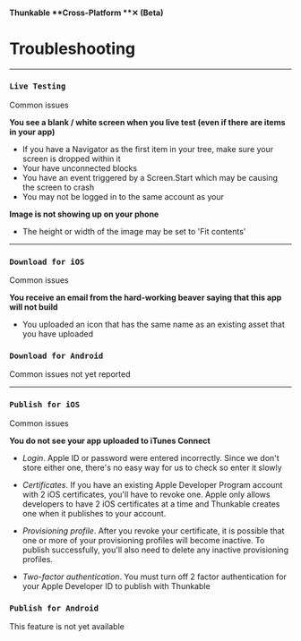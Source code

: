 #### Thunkable **Cross-Platform **✕ \(Beta\)

# Troubleshooting

---

### `Live Testing`

Common issues

**You see a blank / white screen when you live test \(even if there are items in your app\)**

* If you have a Navigator as the first item in your tree, make sure your screen is dropped within it
* Your have unconnected blocks
* You have an event triggered by a Screen.Start which may be causing the screen to crash
* You may not be logged in to the same account as your 

**Image is not showing up on your phone**

* The height or width of the image may be set to 'Fit contents'

---

### `Download for iOS`

Common issues

**You receive an email from the hard-working beaver saying that this app will not build**

* You uploaded an icon that has the same name as an existing asset that you have uploaded

### `Download for Android`

Common issues not yet reported

---

### `Publish for iOS`

Common issues

**You do not see your app uploaded to iTunes Connect**

* _Login_. Apple ID or password were entered incorrectly.  Since we don't store either one, there's no easy way for us to check so enter it slowly
* _Certificates_. If you have an existing Apple Developer Program account with 2 iOS certificates, you'll have to revoke one. Apple only allows developers to have 2 iOS certificates at a time and Thunkable creates one when it publishes to your account.

* _Provisioning profile_. After you revoke your certificate, it is possible that one or more of your provisioning profiles will become inactive.  To publish successfully, you'll also need to delete any inactive provisioning profiles.

* _Two-factor authentication_. You must turn off 2 factor authentication for your Apple Developer ID to publish with Thunkable

### `Publish for Android`

This feature is not yet available

